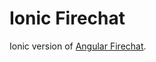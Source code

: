 # Ionic Firechat

Ionic version of [Angular Firechat](https://github.com/heavymery/angular-firechat).
